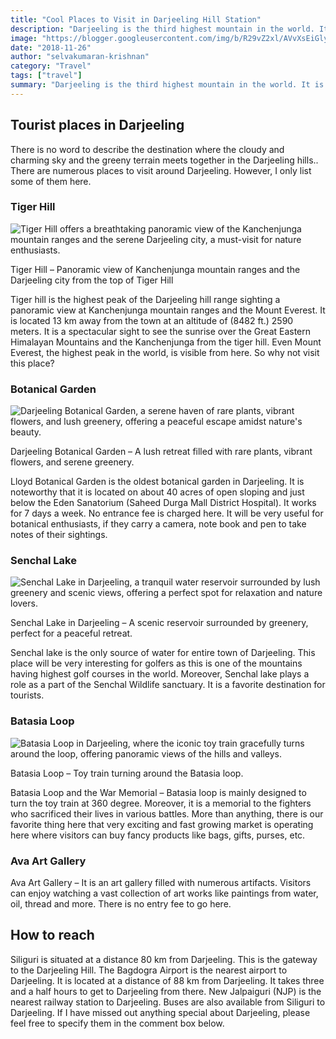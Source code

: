 ```yaml
---
title: "Cool Places to Visit in Darjeeling Hill Station"
description: "Darjeeling is the third highest mountain in the world. It is located in West Bengal, India. Darjeeling is the headquarters of the Darjeeling District."
image: "https://blogger.googleusercontent.com/img/b/R29vZ2xl/AVvXsEiGlyEdL6MLvPnI3BRdm-r44zqtw8aYvlLw2RQeKWW8Jv6WoCvIos6J8LAM_I3z5SYpfWgpx9BiNyQOZbOoKt3NEZxHi2R38Jvv5BM4LZy7GzgdExqyrboK_uArnpo4z-KyVt17xNTUFHyflBCFxbiZKzVmqQHsQ3EGHKS3yk0v_9HhvIG9lrQcRhRwZpmO/s1600/Tiger-Hill-Darjeeling.webp"
date: "2018-11-26"
author: "selvakumaran-krishnan"
category: "Travel"
tags: ["travel"]
summary: "Darjeeling is the third highest mountain in the world. It is located in West Bengal, India. Darjeeling is the headquarters of the Darjeeling District. Darjeeling is mainly famous for its high quality tea produced around 80 tea plantation gardens around Darjeeling hills and is exported all over the world."
---
```


Tourist places in Darjeeling
----------------------------

There is no word to describe the destination where the cloudy and charming sky and the greeny terrain meets together in the Darjeeling hills.. There are numerous places to visit around Darjeeling. However, I only list some of them here.

### Tiger Hill

![Tiger Hill offers a breathtaking panoramic view of the Kanchenjunga mountain ranges and the serene Darjeeling city, a must-visit for nature enthusiasts.](https://blogger.googleusercontent.com/img/b/R29vZ2xl/AVvXsEiGlyEdL6MLvPnI3BRdm-r44zqtw8aYvlLw2RQeKWW8Jv6WoCvIos6J8LAM_I3z5SYpfWgpx9BiNyQOZbOoKt3NEZxHi2R38Jvv5BM4LZy7GzgdExqyrboK_uArnpo4z-KyVt17xNTUFHyflBCFxbiZKzVmqQHsQ3EGHKS3yk0v_9HhvIG9lrQcRhRwZpmO/s1600/Tiger-Hill-Darjeeling.webp "Tiger Hill - Panoramic Views of Kanchenjunga and Darjeeling")

Tiger Hill – Panoramic view of Kanchenjunga mountain ranges and the Darjeeling city from the top of Tiger Hill

Tiger hill is the highest peak of the Darjeeling hill range sighting a panoramic view at Kanchenjunga mountain ranges and the Mount Everest. It is located 13 km away from the town at an altitude of (8482 ft.) 2590 meters. It is a spectacular sight to see the sunrise over the Great Eastern Himalayan Mountains and the Kanchenjunga from the tiger hill. Even Mount Everest, the highest peak in the world, is visible from here. So why not visit this place?

### Botanical Garden

![Darjeeling Botanical Garden, a serene haven of rare plants, vibrant flowers, and lush greenery, offering a peaceful escape amidst nature's beauty.](https://blogger.googleusercontent.com/img/b/R29vZ2xl/AVvXsEhEIikma4gIipz23aq8Av1UhI-Ykk7DaJVTSAIY0Od4JaXuc-gcw-WrgtuqiYLdzNDAX5_XaGPsctsrSJXRgmHzi1Qnst4x_J0iAeYTnUPCDOL50JZqtpK8iJPxq3YJkrXufH5gG6wNaehyDz7cU0xYE4niq6QUkIm6nqDUDHKEvJe80M-PwbjkuM8cU1EQ/s1600/botanical-garden-darjeeling.webp "Darjeeling Botanical Garden - A Peaceful Nature Escape")

Darjeeling Botanical Garden – A lush retreat filled with rare plants, vibrant flowers, and serene greenery.

Lloyd Botanical Garden is the oldest botanical garden in Darjeeling. It is noteworthy that it is located on about 40 acres of open sloping and just below the Eden Sanatorium (Saheed Durga Mall District Hospital). It works for 7 days a week. No entrance fee is charged here. It will be very useful for botanical enthusiasts, if they carry a camera, note book and pen to take notes of their sightings.

### Senchal Lake

![Senchal Lake in Darjeeling, a tranquil water reservoir surrounded by lush greenery and scenic views, offering a perfect spot for relaxation and nature lovers.](https://blogger.googleusercontent.com/img/b/R29vZ2xl/AVvXsEj1TUd-uYAkPEUv3nqKteoCVh1YetU2ceuwPS2f-_fgH_2tIzs3_xvxtRIPpMbDXD0xegpUJN_SdA_vmprT_SA5CA5mrLyureMtzFrzSXfyKRCUh8HHZv_ELSNUwwLzJMvK0KE23wnjZSDLDINi7P7YO5wEgyJEZqw1bT8fjzg8eA-jw4ajva6-7Sy_R5wH/s1600/Senchal-lake-Darjeeling.webp "Senchal Lake, Darjeeling - A Scenic Natural Retreat")

Senchal Lake in Darjeeling – A scenic reservoir surrounded by greenery, perfect for a peaceful retreat.

Senchal lake is the only source of water for entire town of Darjeeling. This place will be very interesting for golfers as this is one of the mountains having highest golf courses in the world. Moreover, Senchal lake plays a role as a part of the Senchal Wildlife sanctuary. It is a favorite destination for tourists.

### Batasia Loop

![Batasia Loop in Darjeeling, where the iconic toy train gracefully turns around the loop, offering panoramic views of the hills and valleys.](https://blogger.googleusercontent.com/img/b/R29vZ2xl/AVvXsEjlOhIfyroLBNRYEH0tl4n2F-SGM7VdghbET6E0Moei06HWUOlTajdDgAw4YlBRxeGrVHLFxvPEaot3VxmehjzoTs8etKY_oaQkozFbudqSw9bicLMJgTqnr8izMvlJ7BnA5eXwn1IGu_jEuPeD3GwUetPgC_hXq-LIIz4cXZJbeyCNH1fpIoZ7R2-haGXS/s1600/Toy-Train-Darjeeling.webp "Batasia Loop - Toy Train Turning with Scenic Views")

Batasia Loop – Toy train turning around the Batasia loop.

Batasia Loop and the War Memorial – Batasia loop is mainly designed to turn the toy train at 360 degree. Moreover, it is a memorial to the fighters who sacrificed their lives in various battles. More than anything, there is our favorite thing here that very exciting and fast growing market is operating here where visitors can buy fancy products like bags, gifts, purses, etc.

### Ava Art Gallery

Ava Art Gallery – It is an art gallery filled with numerous artifacts. Visitors can enjoy watching a vast collection of art works like paintings from water, oil, thread and more. There is no entry fee to go here.

How to reach
------------

Siliguri is situated at a distance 80 km from Darjeeling. This is the gateway to the Darjeeling Hill. The Bagdogra Airport is the nearest airport to Darjeeling. It is located at a distance of 88 km from Darjeeling. It takes three and a half hours to get to Darjeeling from there. New Jalpaiguri (NJP) is the nearest railway station to Darjeeling. Buses are also available from Siliguri to Darjeeling. If I have missed out anything special about Darjeeling, please feel free to specify them in the comment box below.